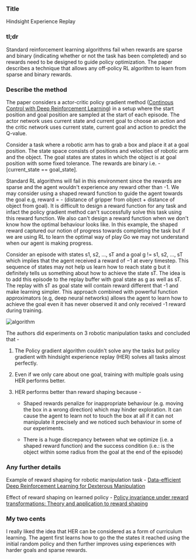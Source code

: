 ### Title

Hindsight Experience Replay

### tl;dr

Standard reinforcement learning algorithms fail when rewards are sparse and binary (indicating whether or not the task has been completed) and so rewards need to be designed to guide policy optimization. The paper describes a technique that allows any off-policy RL algorithm to learn from sparse and binary rewards.

### Describe the method

The paper considers a actor-critic policy gradient method ([Continous Control with Deep Reinforcement Learning](https://arxiv.org/pdf/1509.02971.pdf)) in a setup where the start position and goal position are sampled at the start of each episode. The actor network uses current state and current goal to choose an action and the critic network uses current state, current goal and action to predict the Q-value.

Consider a task where a robotic arm has to grab a box and place it at a goal position. The state space consists of positions and velocities of robotic arm and the object. The goal states are states in which the object is at goal position with some fixed tolerance. The rewards are binary i.e. - [current_state == goal_state].

Standard RL algorithms will fail in this environment since the rewards are sparse and the agent wouldn't experience any reward other than -1. We may consider using a shaped reward function to guide the agent towards the goal e.g, reward = - (distance of gripper from object + distance of object from goal). It is difficult to design a reward function for any task and infact the policy gradient method can't successfully solve this task using this reward function. We also can't design a reward function when we don't know how the optimal behaviour looks like. In this example, the shaped reward captured our notion of progress towards completing the task but if we are using RL to learn the optimal way of play Go we may not understand when our agent is making progress.

Consider an episode with states s1, s2, ..., sT and a goal g != s1, s2, ..., sT which implies that the agent received a reward of −1 at every timestep. This sequence of states may not help us learn how to reach state g but it definitely tells us something about how to achieve the state sT. The idea is to add this episode to the replay buffer with goal state as g as well as sT. The replay with sT as goal state will contain reward different that -1 and make learning simpler. This approach combined with powerful function approximators (e.g, deep neural networks) allows the agent to learn how to achieve the goal even it has never observed it and only received -1 reward during training.

![algorithm](https://i.imgur.com/Vuu7Fin.png)

The authors did experiments on 3 robotic manipulation tasks and concluded that - 
1. The Policy gradient algorithm couldn't solve any the tasks but policy gradient with hindsight experience replay (HER) solves all tasks almost perfectly.

2. Even if we only care about one goal, training with multiple goals using HER performs better.

3. HER performs better than reward shaping because - 


      * Shaped rewards penalize for inappropriate behaviour (e.g. moving the box in a wrong direction) which may hinder exploration. It can cause the agent to learn not to touch the box at all if it can not manipulate it precisely and we noticed such behaviour in some of our experiments.
       
      * There is a huge discrepancy between what we optimize (i.e. a shaped reward function) and the success condition (i.e.: is the object within some radius from the goal at the end of the episode)

### Any further details

Example of reward shaping for robotic manipulation task - [Data-efficient Deep Reinforcement Learning
for Dexterous Manipulation](https://arxiv.org/pdf/1704.03073.pdf)

Effect of reward shaping on learned policy - [Policy invariance under reward transformations: Theory and application to reward shaping](https://people.eecs.berkeley.edu/~pabbeel/cs287-fa09/readings/NgHaradaRussell-shaping-ICML1999.pdf)

### My two cents

I really liked the idea that HER can be considered as a form of curriculum learning. The agent first learns how to go the the states it reached using the initial random policy and then further improves using experiences with harder goals and sparse rewards.